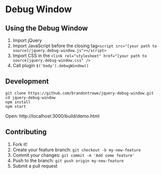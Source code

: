 # Debug Window

<!---
## Options
TBD
--->

## Using the Debug Window

1. Import jQuery
2. Import JavaScript before the closing </body> tag`<script src="[your path to source]/jquery.debug-window.js"></script>`
3. Import CSS in the <head> `<link rel="stylesheet" href="[your path to source]jquery.debug-window.css" />`
4. Call plugin `$('body').debugWindow()`

## Development

```
git clone https://github.com/brandontrowe/jquery-debug-window.git
cd jquery-debug-window
npm install
npm start
```
Open: http://localhost:3000/build/demo.html

## Contributing

1. Fork it!
2. Create your feature branch: `git checkout -b my-new-feature`
3. Commit your changes: `git commit -m 'Add some feature'`
4. Push to the branch: `git push origin my-new-feature`
5. Submit a pull request
